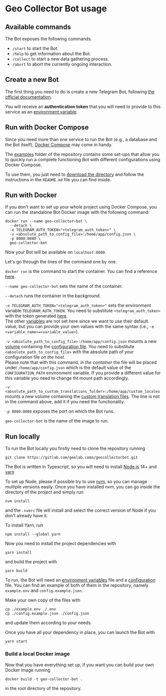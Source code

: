 # Geo Collector Bot usage

## Available commands

The Bot exposes the following commands.

- `/start` to start the Bot.
- `/help` to get information about the Bot.
- `/collect` to start a new data gathering process.
- `/abort` to abort the currently ongoing interaction.

## Create a new Bot

The first thing you need to do is create a new Telegram Bot, following 
[the official documentation](https://core.telegram.org/bots#3-how-do-i-create-a-bot).

You will receive an **authentication token** that you will need to provide to this service as an 
[environment variable](./30_configuration.md#environment-variables).

## Run with Docker Compose

Since you need more than one service to run the Bot (e.g., a database and the Bot itself), [Docker Compose](https://docs.docker.com/compose/)
may come in handy.

The [examples](https://gitlab.com/geolab.como/geocollectorbot/-/tree/main/examples) folder of the repository contains
some set-ups that allow you to quickly run a complete functioning Bot with different configurations using Docker Compose.

To use them, you just need to [download the directory](https://gitlab.com/geolab.como/geocollectorbot/-/archive/main/geocollectorbot-main.zip?path=examples)
and follow the instructions in the `README.md` file you can find inside.

## Run with Docker

If you don't want to set up your whole project using Docker Compose, you can run the standalone Bot Docker image with
the following command:

```shell
docker run --name geo-collector-bot \
  --detach \
  -e TELEGRAM_AUTH_TOKEN="<telegram_auth_token>" \
  -v <absolute_path_to_config_file>:/home/app/config.json \
  -p 8080:8080 \
  geo-collector-bot
```

Now your Bot will be available on `localhost:8080`.

Let's go through the lines of the command one by one.

`docker run` is the command to start the container. You can find a reference [here](https://docs.docker.com/engine/reference/run/).

`--name geo-collector-bot` sets the name of the container.

`--detach` runs the container in the background.

`-e TELEGRAM_AUTH_TOKEN="<telegram_auth_token>"` sets the environment variable `TELEGRAM_AUTH_TOKEN`. You need to substitute
`<telegram_auth_token>` with the token generated [here](#create-a-new-bot).
<br>
The other [variables](./30_configuration.md#environment-variables) are not set here since we want to use their default value,
but you can provide your own values with the same syntax (i.e., `-e <variable_name>=<variable_value>`).

`-v <absolute_path_to_config_file>:/home/app/config.json` mounts a new [volume](https://docs.docker.com/storage/volumes/)
containing the [configuration file](./30_configuration.md#service-configuration). You need to substitute `<absolute_path_to_config_file>`
with the absolute path of your configuration file *on the host*.
<br>
Please note that with this command, *in the container* the file will be placed under `/home/app/config.json` which is the
default value of the `CONFIGURATION_PATH` environment variable. If you provide a different value for this variable you need
to change tht mount path accordingly.

`-v <absolute_path_to_custom_translations_folder>:/home/app/custom_locales` mounts a new volume containing the
[custom translation files](./30_configuration.md#custom-translations). The line is not in the command above, add it if you
need the functionality.

`-p 8080:8080` exposes the port on which the Bot runs.

`geo-collector-bot` is the name of the image to run.

## Run locally

To run the Bot locally you firstly need to clone the repository running
```shell
git clone https://gitlab.com/geolab.como/geocollectorbot.git
```

The Bot is written in Typescript, so you will need to install [Node.js](https://nodejs.org/it/) 14+ and [yarn](https://yarnpkg.com/)

To set up Node, please if possible try to use [nvm](https://github.com/nvm-sh/nvm), so you can manage multiple
versions easily. Once you have installed nvm, you can go inside the directory of the project and simply run
```shell
nvm install
```
and the `.nvmrc` file will install and select the correct version of Node if you don’t already have it.

To install Yarn, run 
```shell
npm install --global yarn
```

Now you need to install the project dependencies with
```shell
yarn install
```

and build the project with
```shell
yarn build
```

To run, the Bot will need an [environment variables](./30_configuration.md#environment-variables) file and a
[configuration](./30_configuration.md#service-configuration) file. You can find an example of both of them in the
repository, namely `example.env` and `config.example.json`.

Make your own copy of the files with
```shell
cp ./example.env ./.env
cp ./config.example.json ./config.json
```

and update them according to your needs.

Once you have all your dependency in place, you can launch the Bot with
```shell
yarn start
```

### Build a local Docker image

Now that you have everything set up, if you want you can build your own Docker image running
```shell
docker build -t geo-collector-bot .
```

in the root directory of the repository.
